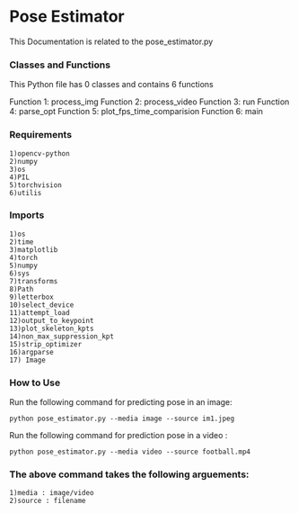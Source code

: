 # Pose Estimator
This Documentation is related to the pose_estimator.py

### Classes and Functions
This Python file has 0 classes and contains 6 functions

Function 1: process_img
Function 2: process_video
Function 3: run
Function 4: parse_opt
Function 5: plot_fps_time_comparision
Function 6: main

### Requirements 
    1)opencv-python
    2)numpy
    3)os
    4)PIL
    5)torchvision
    6)utilis

### Imports 
    1)os
    2)time
    3)matplotlib
    4)torch
    5)numpy
    6)sys
    7)transforms
    8)Path
    9)letterbox
    10)select_device
    11)attempt_load
    12)output_to_keypoint
    13)plot_skeleton_kpts
    14)non_max_suppression_kpt
    15)strip_optimizer
    16)argparse
    17) Image

### How to Use
Run the following command for predicting pose in an image:
```
python pose_estimator.py --media image --source im1.jpeg

```
Run the following command for prediction pose in a video :
```
python pose_estimator.py --media video --source football.mp4

```
### The above command takes the following arguements:
    1)media : image/video
    2)source : filename
